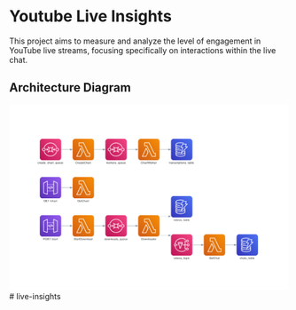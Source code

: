 # Youtube Live Insights

This project aims to measure and analyze the level of engagement in YouTube live streams, focusing specifically on interactions within the live chat.

## Architecture Diagram

![Diagram](diagram.png)# live-insights
<!-- 
{
    "video_id": "559484e7-09b8-4dc7-a55c-cc4e0e810814",
    "interval": 10,
    "prompt": "Mano Deyvin is a brazilian YouTuber who talks about programming and technical careers in general. His channel has a stronger focus on humor, and in this specific video, he is reacting to projects, LinkedIn profiles, and portfolios sent by subscribers.",
} -->


<!-- {
    "video_id": "559484e7-09b8-4dc7-a55c-cc4e0e810814",
    "interval": 10,
    "min_messages": 5,
    "prompt": "Fernanda Kipper is a Brazilian content creator known for her insightful and educational videos on technology and programming. With a strong background in software development, she shares tutorials, tips, and career advice, helping her audience navigate the tech industry. Fernanda's channel is appreciated for its clear and approachable style, making complex topics accessible to beginners and experienced developers alike."
} -->

<!-- {
    "video_id": "0789152f-ba55-4c7b-8e29-bd77124c9ca8",
    "interval": 10,
    "min_messages": 5,
    "prompt": "Eduardo Mendes is a well-known Brazilian software developer and content creator who shares educational videos on Python and technology. His channel offers clear tutorials, practical insights, and career advice, making complex topics accessible to all skill levels."
}  -->



